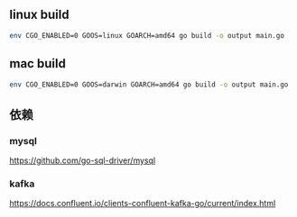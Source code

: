 
## linux build
```bash
env CGO_ENABLED=0 GOOS=linux GOARCH=amd64 go build -o output main.go
```
## mac build

```bash
env CGO_ENABLED=0 GOOS=darwin GOARCH=amd64 go build -o output main.go
```

## 依赖

### mysql 
https://github.com/go-sql-driver/mysql

### kafka
https://docs.confluent.io/clients-confluent-kafka-go/current/index.html

